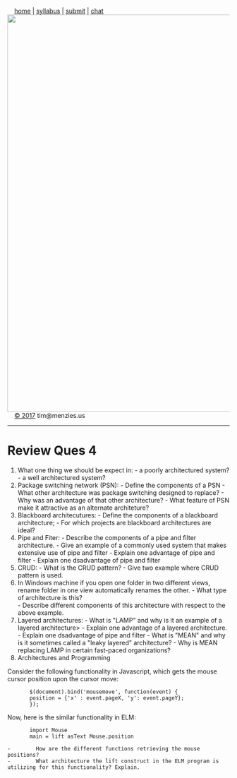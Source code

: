 &nbsp;&nbsp;&nbsp;&nbsp;[home](http://tiny.cc/se17) | 
[syllabus](https://github.com/txt/se17/blob/master/doc/syllabus.md) | 
[submit](http://tiny.cc/se17give) |
[chat](https://se17.slack.com/)  
[<img width=900 src="https://raw.githubusercontent.com/txt/se17/master/img/se17.png">](http://tiny.cc/se17)   <br>
&nbsp;&nbsp;&nbsp;&nbsp;[&copy; 2017](https://github.com/txt/se17/blob/master/LICENSE.md) tim&commat;menzies.us<br>

________________
# Review Ques 4

1. What one thing we should be expect in:
       - a poorly architectured system?
       - a well architectured  system?
2. Package switching network (PSN):
       - Define the components of a PSN
       - What other architecture was package switching designed to replace?
       - Why was an advantage of that other architecture?
       - What feature of PSN make it attractive as an alternate architeture?
3. Blackboard architecutures:
       - Define the components of a blackboard architecture;
       - For which projects are  blackboard architectures are ideal?  
4. Pipe and Fiter:
       - Describe the components of a pipe and filter architecture.
       -  Give an example of a commonly used system that makes extensive use
         of pipe and filter
       - Explain one advantage of pipe and filter
       - Explain one dsadvantage of pipe and filter
5. CRUD:
       - What is the CRUD pattern?
       - Give two example where CRUD pattern is used.  
6. In Windows
    machine if you open one folder in two different views, rename folder in
    one view automatically renames the other.
       - What type of architecture is this?  
       - Describe different components of this architecture with respect to the above example.
7. Layered architectures:
       - What is "LAMP" and why is it an example of a layered architecture>
       - Explain one advantage of a layered architecture.
       - Explain one dsadvantage of pipe and filter
       - What is "MEAN" and why is it sometimes called a "leaky layered" architecture?
       - Why is MEAN replacing LAMP in certain fast-paced organizations?
8. Architectures and Programming
       
       
Consider the following functionality in Javascript, which gets the mouse cursor position upon the cursor move:



```    
       $(document).bind('mousemove', function(event) {
       position = {'x' : event.pageX, 'y': event.pageY};
       });
```

Now, here is the similar functionality in ELM:

```
       import Mouse
       main = lift asText Mouse.position

-        How are the different functions retrieving the mouse positions?
-        What architecture the lift construct in the ELM program is utilizing for this functionality? Explain.
